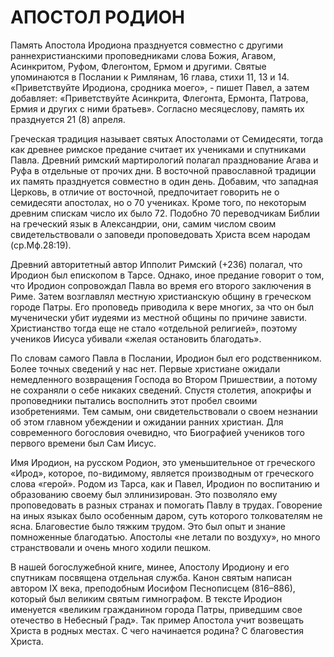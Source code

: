 # АПОСТОЛ РОДИОН

Память Апостола Иродиона празднуется совместно с другими раннехристианскими проповедниками слова Божия, Агавом, Асинкритом, Руфом, Флегонтом, Ермом и другими. Святые упоминаются в Послании к Римлянам, 16 глава, стихи 11, 13 и 14. «Приветствуйте Иродиона, сродника моего», - пишет Павел, а затем добавляет: «Приветствуйте Асинкрита, Флегонта, Ермонта, Патрова, Ермия и других с ними братьев». Согласно месяцеслову, память их празднуется 21 (8) апреля.

Греческая традиция называет святых Апостолами от Семидесяти, тогда как древнее римское предание считает их учениками и спутниками Павла. Древний римский мартирологий полагал празднование Агава и Руфа в отдельные от прочих дни. В восточной православной традиции их память празднуется совместно в один день. Добавим, что западная Церковь, в отличие от восточной, предпочитает говорить не о семидесяти апостолах, но о 70 учениках. Кроме того, по некоторым древним спискам число их было 72. Подобно 70 переводчикам Библии на греческий язык в Александрии, они, самим числом своим свидетельствовали о заповеди проповедовать Христа всем народам (ср.Мф.28:19).

Древний авторитетный автор Ипполит Римский (+236) полагал, что Иродион был епископом в Тарсе. Однако, иное предание говорит о том, что Иродион сопровождал Павла во время его второго заключения в Риме. Затем возглавлял местную христианскую общину в греческом городе Патры. Его проповедь приводила к вере многих, за что он был мученически убит иудеями из местной общины по причине зависти. Христианство тогда еще не стало «отдельной религией», поэтому учеников Иисуса убивали «желая остановить благодать».

По словам самого Павла в Послании, Иродион был его родственником. Более точных сведений у нас нет. Первые христиане ожидали немедленного возвращения Господа во Втором Пришествии, а потому не сохраняли о себе никаких сведений. Спустя столетия, апокрифы и проповедники пытались восполнить этот пробел своими изобретениями. Тем самым, они свидетельствовали о своем незнании об этом главном убеждении и ожидании ранних христиан. Для современного богословия очевидно, что Биографией учеников того первого времени был Сам Иисус.&#x20;

Имя Иродион, на русском Родион, это уменьшительное от греческого «Ирод», которое, по-видимому, является производным от греческого слова «герой». Родом из Тарса, как и Павел, Иродион по воспитанию и образованию своему был эллинизирован. Это позволяло ему проповедовать в разных странах и помогать Павлу в трудах.  Говорение на иных языках было особенным даром, суть которого толкователям не ясна. Благовестие было тяжким трудом.  Это был опыт и знание помноженные благодатью. Апостолы «не летали по воздуху», но много странствовали и очень много ходили пешком.

В нашей богослужебной книге, минее, Апостолу Иродиону и его спутникам посвящена отдельная служба. Канон святым написан автором IX века, преподобным Иосифом Песнописцем (816–886), который был великим святым гимнографом.  В тексте Иродион именуется «великим гражданином города Патры, приведшим свое отечество в Небесный Град». Так пример Апостола учит возвещать Христа в родных местах. С чего начинается родина? С благовестия Христа.
